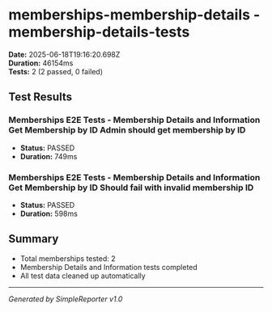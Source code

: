 # memberships-membership-details - membership-details-tests

**Date:** 2025-06-18T19:16:20.698Z  
**Duration:** 46154ms  
**Tests:** 2 (2 passed, 0 failed)

## Test Results


### Memberships E2E Tests - Membership Details and Information Get Membership by ID Admin should get membership by ID
- **Status:** PASSED
- **Duration:** 749ms



### Memberships E2E Tests - Membership Details and Information Get Membership by ID Should fail with invalid membership ID
- **Status:** PASSED
- **Duration:** 598ms



## Summary

- Total memberships tested: 2
- Membership Details and Information tests completed
- All test data cleaned up automatically

---
*Generated by SimpleReporter v1.0*
